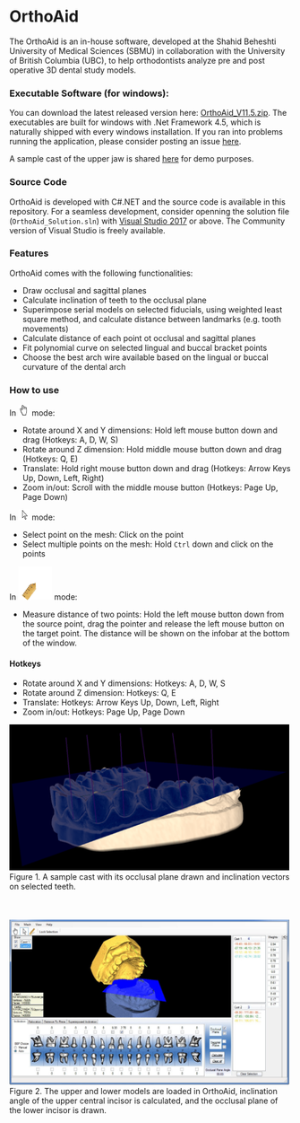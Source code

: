 # OrthoAid
The OrthoAid is an in-house software, developed at the Shahid Beheshti University of Medical Sciences (SBMU) in collaboration with the University of British Columbia (UBC), to help orthodontists analyze pre and post operative 3D dental study models. 

### Executable Software (for windows):
You can download the latest released version here:
[OrthoAid_V11.5.zip](https://github.com/amir-abdi/OrthoAid/raw/master/Release/OrthoAid_v11.5.zip).
The executables are built for windows with .Net Framework 4.5, which is naturally shipped with every windows installation. If you ran into problems running the application, please consider posting an issue [here](https://github.com/amir-abdi/OrthoAid/issues).

A sample cast of the upper jaw is shared [here](https://github.com/amir-abdi/OrthoAid/raw/master/SampleDentalCasts/upper_jaw.zip) for demo purposes.

### Source Code

OrthoAid is developed with C#.NET and the source code is available in this repository. 
For a seamless development, consider openning the solution file (`OrthoAid_Solution.sln`) with [Visual Studio 2017](https://visualstudio.microsoft.com/vs/community/) or above. The Community version of Visual Studio is freely available. 

### Features

OrthoAid comes with the following functionalities:
- Draw occlusal and sagittal planes
- Calculate inclination of teeth to the occlusal plane
- Superimpose serial models on selected fiducials, using weighted least square method, and calculate distance between landmarks (e.g. tooth movements)
- Calculate distance of each point ot occlusal and sagittal planes
- Fit polynomial curve on selected lingual and buccal bracket points
- Choose the best arch wire available based on the lingual or buccal curvature of the dental arch

### How to use

In ![hand](src/icons/hand.png) mode:

- Rotate around X and Y dimensions: Hold left mouse button down and drag (Hotkeys: A, D, W, S)
- Rotate around Z dimension: Hold middle mouse button down and drag (Hotkeys: Q, E)
- Translate: Hold right mouse button down and drag (Hotkeys: Arrow Keys Up, Down, Left, Right)
- Zoom in/out: Scroll with the middle mouse button (Hotkeys: Page Up, Page Down)

In ![arrow](src/icons/whiteCurser.png) mode:

- Select point on the mesh: Click on the point
- Select multiple points on the mesh: Hold `Ctrl`  down and click on the points

In ![arrow](src/icons/ruler_cursor_icon.png) mode:

- Measure distance of two points: Hold the left mouse button down from the source point, drag the pointer and release the left mouse button on the target point. The distance will be shown on the infobar at the bottom of the window.

#### Hotkeys

- Rotate around X and Y dimensions: Hotkeys: A, D, W, S
- Rotate around Z dimension: Hotkeys: Q, E
- Translate: Hotkeys: Arrow Keys Up, Down, Left, Right
- Zoom in/out: Hotkeys: Page Up, Page Down




<img src="./Images/1.png" width="500" />
Figure 1. A sample cast with its occlusal plane drawn and inclination vectors on selected teeth.
<br/>
<br/>
<br/>
<br/>
<img src="./Images/2.jpg" width="500" />
Figure 2. The upper and lower models are loaded in OrthoAid, inclination angle of the upper central incisor is calculated, and the occlusal plane of the lower incisor is drawn.
